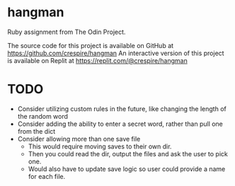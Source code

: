 # hangman
Ruby assignment from The Odin Project.

The source code for this project is available on GitHub at https://github.com/crespire/hangman
An interactive version of this project is available on Replit at https://replit.com/@crespire/hangman

# TODO
* Consider utilizing custom rules in the future, like changing the length of the random word
* Consider adding the ability to enter a secret word, rather than pull one from the dict
* Consider allowing more than one save file
  *  This would require moving saves to their own dir.
  *  Then you could read the dir, output the files and ask the user to pick one.
  *  Would also have to update save logic so user could provide a name for each file.
